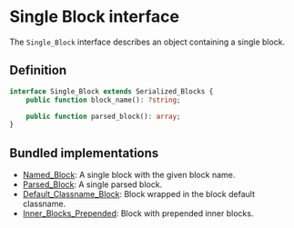 # Single Block interface

The `Single_Block` interface describes an object containing a single block.

## Definition

```php
interface Single_Block extends Serialized_Blocks {
	public function block_name(): ?string;

	public function parsed_block(): array;
}
```

## Bundled implementations

- [Named_Block](https://github.com/alleyinteractive/wp-type-extensions/blob/main/src/alley/wp/blocks/class-named-block.php): A single block with the given block name.
- [Parsed_Block](https://github.com/alleyinteractive/wp-type-extensions/blob/main/src/alley/wp/blocks/class-parsed-block.php): A single parsed block.
- [Default_Classname_Block](https://github.com/alleyinteractive/wp-type-extensions/blob/main/src/alley/wp/blocks/class-default-classname-block.php): Block wrapped in the block default classname.
- [Inner_Blocks_Prepended](https://github.com/alleyinteractive/wp-type-extensions/blob/main/src/alley/wp/blocks/class-inner-blocks-prepended.php): Block with prepended inner blocks.

